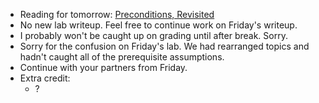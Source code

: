 * Reading for tomorrow: [Preconditions, Revisited](../readings/preconditions-reading.html)
* No new lab writeup.  Feel free to continue work on Friday's writeup.
* I probably won't be caught up on grading until after break.  Sorry.
* Sorry for the confusion on Friday's lab.  We had rearranged topics and
  hadn't caught all of the prerequisite assumptions.
* Continue with your partners from Friday.
* Extra credit: 
    * ?
